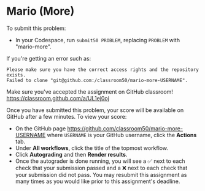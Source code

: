 # Mario (More)

To submit this problem:

* In your Codespace, run `submit50 PROBLEM`, replacing `PROBLEM` with "mario-more".

If you're getting an error such as:

```
Please make sure you have the correct access rights and the repository exists.
Failed to clone "git@github.com:/classroom50/mario-more-USERNAME".
```

Make sure you've accepted the assignment on GitHub classroom! https://classroom.github.com/a/UL1ej0oj

Once you have submitted this problem, your score will be available on GitHub after a few minutes. To view your score:

* On the GitHub page https://github.com/classroom50/mario-more-USERNAME where `USERNAME` is your GitHub username, click the **Actions** tab.
* Under **All workflows**, click the title of the topmost workflow.
* Click **Autograding** and then **Render results**.
* Once the autograder is done running, you will see a ✅ next to each check that your submission passed and a ❌ next to each check that your submission did not pass. You may resubmit this assignment as many times as you would like prior to this assignment's deadline.
